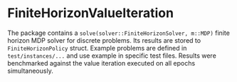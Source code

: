 # FiniteHorizonValueIteration

The package contains a `solve(solver::FiniteHorizonSolver, m::MDP)` finite horizon MDP solver for discrete problems. Its results are stored to `FiniteHorizonPolicy` struct. Example problems are defined in `test/instances/...` and use example in specific test files. Results were benchmarked against the value iteration executed on all epochs simultaneously.
